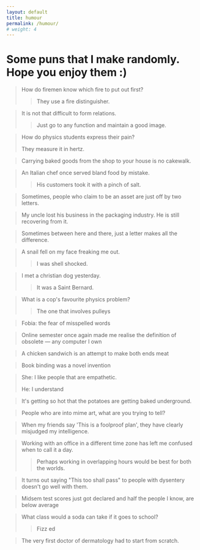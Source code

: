 ```yaml
---
layout: default
title: humour
permalink: /humour/
# weight: 4
---
```

# Some puns that I make randomly. Hope you enjoy them :)

> How do firemen know which fire to put out first?
> 
>> They use a fire distinguisher.

> It is not that difficult to form relations.
> 
>> Just go to any function and maintain a good image.

> How do physics students express their pain?
> 
> They measure it in hertz.

> Carrying baked goods from the shop to your house is no cakewalk.

> An Italian chef once served bland food by mistake.
> 
>> His customers took it with a pinch of salt.

> Sometimes, people who claim to be an asset are just off by two letters.

> My uncle lost his business in the packaging industry. He is still recovering from it.

> Sometimes between here and there, just a letter makes all the difference.

> A snail fell on my face freaking me out.
> 
>> I was shell shocked.

> I met a christian dog yesterday.
> 
>> It was a Saint Bernard.

> What is a cop's favourite physics problem?
> 
>> The one that involves pulleys

> Fobia: the fear of misspelled words

> Online semester once again made me realise the definition of obsolete — any computer I own

> A chicken sandwich is an attempt to make both ends meat

> Book binding was a novel invention

> She: I like people that are empathetic.
> 
> He: I understand

> It's getting so hot that the potatoes are getting baked underground.

> People who are into mime art, what are you trying to tell?

> When my friends say 'This is a foolproof plan', they have clearly misjudged my intelligence.

> Working with an office in a different time zone has left me confused when to call it a day.
> 
>>  Perhaps working in overlapping hours would be best for both the worlds.

> It turns out saying "This too shall pass" to people with dysentery doesn't go well with them.

> Midsem test scores just got declared and half the people I know, are below average 

> What class would a soda can take if it goes to school?
> 
>>  Fizz ed

> The very first doctor of dermatology had to start from scratch.